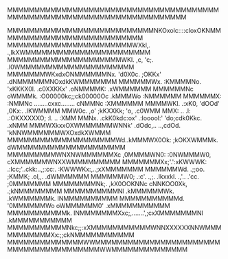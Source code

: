 <p align="left">MMMMMMMMMMMMMMMMMMMMMMMMMMMMMMMMMMMMMMMMMMMMMMMMMMMMMMMMMMMMMMMMMMMMMMMM</p>
MMMMMMMMMMMMMMMMMMMMMMMMMMMNKOxolc::::cloxOKNMMMMMMMMMMMMMMMMMMMMMMMMMMM
MMMMMMMMMMMMMMMMMMMMMMMWXkl,.              .,lkXWMMMMMMMMMMMMMMMMMMMMMMM
MMMMMMMMMMMMMMMMMMMMMWKl.    ,c,        'c;.   .l0WMMMMMMMMMMMMMMMMMMMMM
MMMMMMMWKxdxONMMMMMMNx.    'd0X0c.     ;OKKx'    .dNMMMMMMNOxdkKWMMMMMMM
MMMMMMWx.    :KMMMMNo.    'xKKKX0l.  .c0XXKKx'    .oNMMMMK:    .xWMMMMMM
MMMMMMNc      oWMMMk.     :O00000kc;;ck00000Oc     .kMMMWo      :NMMMMMM
MMMMMMX:      :NMMNc      ........cxxc........      cNMMNc      :XMMMMMM
MMMMWKl.      .:xK0,             'dOOd'             ,0Kx:.      .lKWMMMM
MMW0c.           ,o'            ;kKXXKk;            'o,           .c0WMM
MMX:        ..   .l:          .:OKXXXXXO;           :l.   ..        :XMM
MMNx.    .ckK0kdc:ox'          .:looool:'          'do;cdk0Kkc.    .xNMM
MMMWXkxxOXWMMMMMMWNNk' .dOdc,..          ..,cdOd. 'kNNWMMMMMMWXOxdkXWMMM
MMMMMMMMMMMMMMMMMMMMWd..kMMMWX0Ok:    ;kOKXWMMMk. dWMMMMMMMMMMMMMMMMMMMM
MMMMMMMMMWNXNWMMMMMMXc  ,0MMMMWN0:    :0NWMMMW0,  cXMMMMMMWNXXWMMMMMMMMM
MMMMMMMXx;'.':xKWWWK:    .:lcc;'..ckk:..,;:cc:.    :KWWWKx:,..;xXMMMMMMM
MMMMMMWd.      .;;oo.            ;KMMK;            .ol,,.      .dWMMMMMM
MMMMMMW0;         .:c'.  .,;.   .lkxxkl.   .,'.. .'cc.         ;0MMMMMMM
MMMMMMMMNk;.       ,kX0OOKNNc              cNNKOO0Xk,       .;kNMMMMMMMM
MMMMMMMMMMNl      .kMMMMMMWk.              .kWMMMMMMk.      lNMMMMMMMMMM
MMMMMMMMMMMd.     '0MMMMMMWo                oWMMMMMM0'     .xMMMMMMMMMMM
MMMMMMMMMMMk.     lNMMMMMMMXxc;,.......',;cxXMMMMMMMNl     .kMMMMMMMMMMM
MMMMMMMMMMMNkc;;:xXMMMMMMMMMMMWNNXXXXXXNNWMMMMMMMMMMMXx:;;ckNMMMMMMMMMMM
MMMMMMMMMMMMMMWWMMMMMMMMMMMMMMMMMMMMMMMMMMMMMMMMMMMMMMMMWWMMMMMMMMMMMMMM
